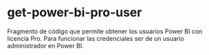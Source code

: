 # get-power-bi-pro-user
Fragmento de código que permite obtener los usuarios Power BI con licencia Pro. Para funcionar las credenciales ser de un usuario administrador en Power BI.
